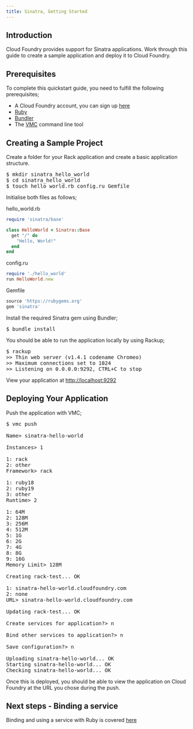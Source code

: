 ```yaml
---
title: Sinatra, Getting Started
---
```


## <a id='intro'></a>Introduction ##

Cloud Foundry provides support for Sinatra applications. Work through this guide to create a sample application and deploy it to Cloud Foundry.

## <a id='prerequisites'></a>Prerequisites ##

To complete this quickstart guide, you need to fulfill the following prerequisites;

* A Cloud Foundry account, you can sign up [here](https://my.cloudfoundry.com/signup)
* [Ruby](http://www.ruby-lang.org/en/)
* [Bundler](http://gembundler.com/)
* The [VMC](../../managing-apps/) command line tool 

## <a id='sample-project'></a>Creating a Sample Project ##

Create a folder for your Rack application and create a basic application structure.

<pre class="terminal">
$ mkdir sinatra_hello_world
$ cd sinatra_hello_world
$ touch hello_world.rb config.ru Gemfile
</pre>

Initialise both files as follows;

hello_world.rb

~~~ruby
require 'sinatra/base'

class HelloWorld < Sinatra::Base
  get "/" do
    "Hello, World!"
  end
end
~~~

config.ru

~~~ruby
require './hello_world'
run HelloWorld.new
~~~

Gemfile

~~~ruby
source 'https://rubygems.org'
gem 'sinatra'
~~~

Install the required Sinatra gem using Bundler;

<pre class="terminal">
$ bundle install
</pre>

You should be able to run the application locally by using Rackup;

<pre class="terminal">
$ rackup
>> Thin web server (v1.4.1 codename Chromeo)
>> Maximum connections set to 1024
>> Listening on 0.0.0.0:9292, CTRL+C to stop
</pre>

View your application at [http://localhost:9292](http://localhost:9292)

## <a id='deploying'></a>Deploying Your Application ##

Push the application with VMC;

<pre class="terminal">
$ vmc push

Name> sinatra-hello-world

Instances> 1

1: rack
2: other
Framework> rack

1: ruby18
2: ruby19
3: other
Runtime> 2

1: 64M
2: 128M
3: 256M
4: 512M
5: 1G
6: 2G
7: 4G
8: 8G
9: 16G
Memory Limit> 128M

Creating rack-test... OK

1: sinatra-hello-world.cloudfoundry.com
2: none
URL> sinatra-hello-world.cloudfoundry.com

Updating rack-test... OK

Create services for application?> n

Bind other services to application?> n

Save configuration?> n

Uploading sinatra-hello-world... OK
Starting sinatra-hello-world... OK
Checking sinatra-hello-world... OK
</pre>

Once this is deployed, you should be able to view the application on Cloud Foundry at the URL you chose during the push.

## <a id='next-steps'></a>Next steps - Binding a service ##

Binding and using a service with Ruby is covered [here](./ruby-service-bindings.html)
